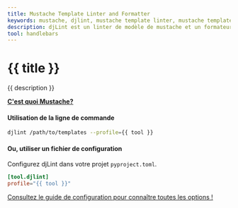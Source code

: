 ```yaml
---
title: Mustache Template Linter and Formatter
keywords: mustache, djlint, mustache template linter, mustache template formatter, format mustache templates
description: djLint est un linter de modèle de mustache et un formateur de modèle de mustache ! Profitez du profil pré-construit lorsque vous limez et formatez vos modèles avec djLint.
tool: handlebars
---
```


# {{ title }}

{{ description }}

**[C'est quoi Mustache?](http://mustache.github.io/mustache.5.html)**

#### Utilisation de la ligne de commande

```bash
djlint /path/to/templates --profile={{ tool }}
```

#### Ou, utiliser un fichier de configuration

Configurez djLint dans votre projet `pyproject.toml`.

```toml
[tool.djlint]
profile="{{ tool }}"
```

<div class="box notification is-info is-light">
    <span class="icon is-large"><i class="fas fa-2x fa-arrow-circle-right"></i></span><div class="my-auto ml-3 is-inline-block"><a href="/fr/docs/configuration/">Consultez le guide de configuration pour connaître toutes les options !</a></div>
</div>